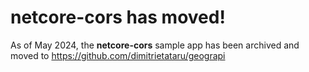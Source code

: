 # netcore-cors has moved!

As of May 2024, the __netcore-cors__ sample app has been archived and moved to https://github.com/dimitrietataru/geograpi  
